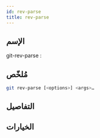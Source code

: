 ```yaml
---
id: rev-parse
title: rev-parse
---
```


## الإسم
git-rev-parse : 

## مُلخّص

<!--DOCUSAURUS_CODE_TABS-->
<!--الأمر-->
```bash
git rev-parse [<options>] <args>…​
```
<!--END_DOCUSAURUS_CODE_TABS-->

## التفاصيل

## الخيارات

